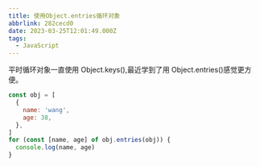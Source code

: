 ```yaml
---
title: 使用Object.entries循环对象
abbrlink: 282cecd0
date: 2023-03-25T12:01:49.000Z
tags:
  - JavaScript
---
```


平时循环对象一直使用 Object.keys(),最近学到了用 Object.entries()感觉更方便。

```javascript
const obj = [
  {
    name: 'wang',
    age: 38,
  },
]
for (const [name, age] of obj.entries(obj)) {
  console.log(name, age)
}
```
